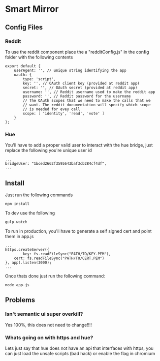 # Smart Mirror

## Config Files

### Reddit
To use the reddit component place the a "redditConfig.js" in the config folder with the following contents

```
export default {
    userAgent: '', // unique string identifying the app
    oauth: {
        type: 'script',
        key: '', // OAuth client key (provided at reddit app)
        secret: '', // OAuth secret (provided at reddit app)
        username: '', // Reddit username used to make the reddit app
        password: '', // Reddit password for the username
        // The OAuth scopes that we need to make the calls that we
        // want. The reddit documentation will specify which scope
        // is needed for evey call
        scope: [ 'identity', 'read', 'vote' ]
    }
};
```

### Hue
You'll have to add a proper valid user to interact with the hue bridge, just replace the following you're unique user id

```
...
bridgeUser: "1bced2662f3595643baf3cb284cf4df",
...
```

## Install

Just run the following commands

```
npm install
```

To dev use the following

```
gulp watch
```

To run in production, you'll have to generate a self signed cert and point them in app.js

```
...
https.createServer({
        key: fs.readFileSync("PATH/TO/KEY.PEM"),
    cert: fs.readFileSync("PATH/TO/CERT.PEM")
}, app).listen(3000);
...
```

Once thats done just run the following command:

```
node app.js
```

## Problems

### Isn't semantic ui super overkill?

Yes 100%, this does not need to change!!!!

### Whats going on with https and hue?

Lets just say that hue does not have an api that interfaces with https, you can just load the unsafe scripts (bad hack) or enable the flag in chromium 
